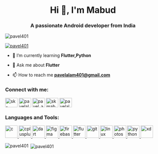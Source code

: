 <h1 align="center">Hi 👋, I'm Mabud</h1>
<h3 align="center">A passionate Android developer from India</h3>

<p align="left"> <img src="https://komarev.com/ghpvc/?username=pavel401&label=Profile%20views&color=0e75b6&style=flat" alt="pavel401" /> </p>

<p align="left"> <a href="https://github.com/ryo-ma/github-profile-trophy"><img src="https://github-profile-trophy.vercel.app/?username=pavel401" alt="pavel401" /></a> </p>

- 🌱 I’m currently learning **Flutter,Python**

- 💬 Ask me about **Flutter**

- 📫 How to reach me **pavelalam401@gmail.com**

<p align="left">
<h3 align="left">Connect with me:</h3>
<a href="https://linkedin.com/in/sk-mabud-alam-444a87133" target="blank"><img align="center" src="https://cdn.jsdelivr.net/npm/simple-icons@3.0.1/icons/linkedin.svg" alt="sk-mabud-alam-444a87133" height="30" width="40" /></a>
<a href="https://fb.com/pavelalam401" target="blank"><img align="center" src="https://cdn.jsdelivr.net/npm/simple-icons@3.0.1/icons/facebook.svg" alt="pavelalam401" height="30" width="40" /></a>
<a href="https://instagram.com/pavel_alam_" target="blank"><img align="center" src="https://cdn.jsdelivr.net/npm/simple-icons@3.0.1/icons/instagram.svg" alt="pavel_alam_" height="30" width="40" /></a>
<a href="https://www.youtube.com/c/sk mabud alam" target="blank"><img align="center" src="https://cdn.jsdelivr.net/npm/simple-icons@3.0.1/icons/youtube.svg" alt="sk mabud alam" height="30" width="40" /></a>
<a href="https://www.hackerrank.com/pavelalam401" target="blank"><img align="center" src="https://cdn.jsdelivr.net/npm/simple-icons@3.0.1/icons/hackerrank.svg" alt="pavelalam401" height="30" width="40" /></a>
</p>

<h3 align="left">Languages and Tools:</h3>
<p align="left"> <a href="https://www.cprogramming.com/" target="_blank"> <img src="https://devicons.github.io/devicon/devicon.git/icons/c/c-original.svg" alt="c" width="40" height="40"/> </a> <a href="https://www.w3schools.com/cpp/" target="_blank"> <img src="https://devicons.github.io/devicon/devicon.git/icons/cplusplus/cplusplus-original.svg" alt="cplusplus" width="40" height="40"/> </a> <a href="https://dart.dev" target="_blank"> <img src="https://www.vectorlogo.zone/logos/dartlang/dartlang-icon.svg" alt="dart" width="40" height="40"/> </a> <a href="https://www.figma.com/" target="_blank"> <img src="https://www.vectorlogo.zone/logos/figma/figma-icon.svg" alt="figma" width="40" height="40"/> </a> <a href="https://firebase.google.com/" target="_blank"> <img src="https://www.vectorlogo.zone/logos/firebase/firebase-icon.svg" alt="firebase" width="40" height="40"/> </a> <a href="https://flutter.dev" target="_blank"> <img src="https://www.vectorlogo.zone/logos/flutterio/flutterio-icon.svg" alt="flutter" width="40" height="40"/> </a> <a href="https://git-scm.com/" target="_blank"> <img src="https://www.vectorlogo.zone/logos/git-scm/git-scm-icon.svg" alt="git" width="40" height="40"/> </a> <a href="https://www.linux.org/" target="_blank"> <img src="https://devicons.github.io/devicon/devicon.git/icons/linux/linux-original.svg" alt="linux" width="40" height="40"/> </a> <a href="https://www.photoshop.com/en" target="_blank"> <img src="https://devicons.github.io/devicon/devicon.git/icons/photoshop/photoshop-plain.svg" alt="photoshop" width="40" height="40"/> </a> <a href="https://www.python.org" target="_blank"> <img src="https://devicons.github.io/devicon/devicon.git/icons/python/python-original.svg" alt="python" width="40" height="40"/> </a> <a href="https://www.adobe.com/products/xd.html" target="_blank"> <img src="https://cdn.worldvectorlogo.com/logos/adobe-xd.svg" alt="xd" width="40" height="40"/> </a> </p>

<p><img align="left" src="https://github-readme-stats.vercel.app/api/top-langs/?username=pavel401&layout=compact" alt="pavel401" /></p>

<p>&nbsp;<img align="center" src="https://github-readme-stats.vercel.app/api?username=pavel401&show_icons=true" alt="pavel401" /></p>
